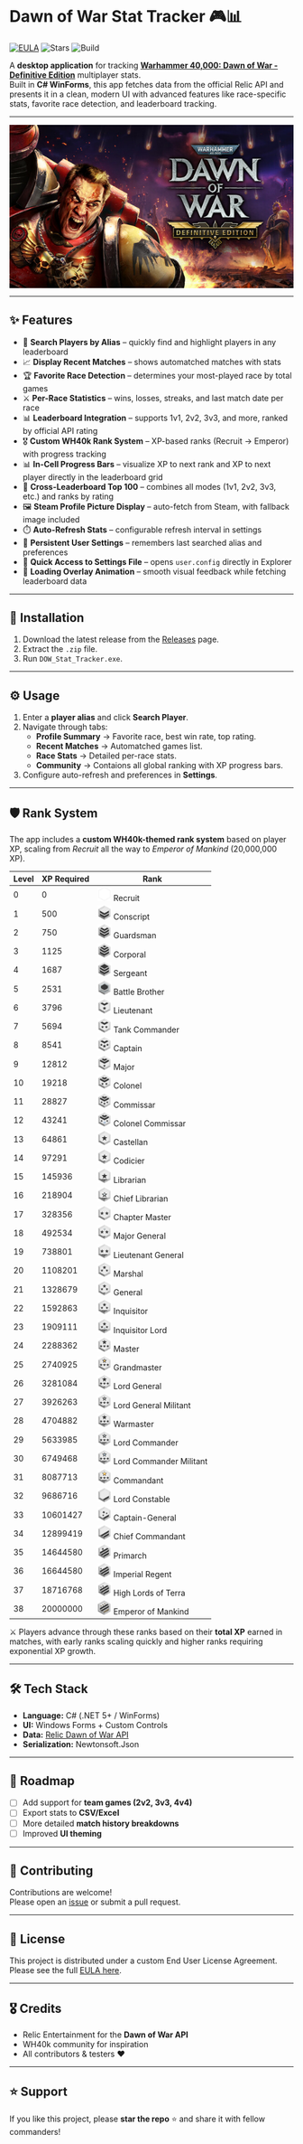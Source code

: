 

# Dawn of War Stat Tracker 🎮📊

[![EULA](https://img.shields.io/badge/license-Custom%20EULA-blue)](./EULA.txt)
![Stars](https://img.shields.io/github/stars/INSTINCT9413/DOW-Stat-Tracker?style=social)
![Build](https://img.shields.io/badge/build-passing-brightgreen)

A **desktop application** for tracking [**Warhammer 40,000: Dawn of War - Definitive Edition**](https://store.steampowered.com/app/3556750/Warhammer_40000_Dawn_of_War__Definitive_Edition/) multiplayer stats.  
Built in **C# WinForms**, this app fetches data from the official Relic API and presents it in a clean, modern UI with advanced features like race-specific stats, favorite race detection, and leaderboard tracking.

---
<img align="center" src="https://raw.githubusercontent.com/INSTINCT9413/DOW-Stat-Tracker/master/DOW%20Stat%20Tracker/Resources/capsule_616x353.jpg" alt="Background">

---

## ✨ Features  

- 🔎 **Search Players by Alias** – quickly find and highlight players in any leaderboard  
- 📈 **Display Recent Matches** – shows automatched matches with stats  
- 🏆 **Favorite Race Detection** – determines your most-played race by total games  
- ⚔️ **Per-Race Statistics** – wins, losses, streaks, and last match date per race  
- 📊 **Leaderboard Integration** – supports 1v1, 2v2, 3v3, and more, ranked by official API rating  
- 🎖️ **Custom WH40k Rank System** – XP-based ranks (Recruit → Emperor) with progress tracking  
- 📊 **In-Cell Progress Bars** – visualize XP to next rank and XP to next player directly in the leaderboard grid  
- 🔄 **Cross-Leaderboard Top 100** – combines all modes (1v1, 2v2, 3v3, etc.) and ranks by rating  
- 🖼️ **Steam Profile Picture Display** – auto-fetch from Steam, with fallback image included  
- ⏱️ **Auto-Refresh Stats** – configurable refresh interval in settings  
- 💾 **Persistent User Settings** – remembers last searched alias and preferences  
- 📂 **Quick Access to Settings File** – opens `user.config` directly in Explorer  
- 🔄 **Loading Overlay Animation** – smooth visual feedback while fetching leaderboard data  

---

## 🚀 Installation

1. Download the latest release from the [Releases](https://github.com/INSTINCT9413/DOW-Stat-Tracker/releases) page.  
2. Extract the `.zip` file.  
3. Run `DOW_Stat_Tracker.exe`.  

---

## ⚙️ Usage

1. Enter a **player alias** and click **Search Player**.  
2. Navigate through tabs:  
   - **Profile Summary** → Favorite race, best win rate, top rating.  
   - **Recent Matches** → Automatched games list.  
   - **Race Stats** → Detailed per-race stats.  
   - **Community** → Contaions all global ranking with XP progress bars.  
3. Configure auto-refresh and preferences in **Settings**.

---

## 🛡️ Rank System

The app includes a **custom WH40k-themed rank system** based on player XP, scaling from *Recruit* all the way to *Emperor of Mankind* (20,000,000 XP).  

| Level | XP Required | Rank |
|-------|-------------|------|
| 0  | 0        | <img src="https://raw.githubusercontent.com/INSTINCT9413/DOW-Stat-Tracker/master/DOW%20Stat%20Tracker/Resources/Recruit.png" alt="Recruit" width="25" height="25"> Recruit |
| 1  | 500      | <img src="https://raw.githubusercontent.com/INSTINCT9413/DOW-Stat-Tracker/master/DOW%20Stat%20Tracker/Resources/Conscript.png" alt="Conscript" width="25" height="25"> Conscript |
| 2  | 750      | <img src="https://raw.githubusercontent.com/INSTINCT9413/DOW-Stat-Tracker/master/DOW%20Stat%20Tracker/Resources/Guardsman.png" alt="Guardsman" width="25" height="25"> Guardsman |
| 3  | 1125     | <img src="https://raw.githubusercontent.com/INSTINCT9413/DOW-Stat-Tracker/master/DOW%20Stat%20Tracker/Resources/Corporal.png" alt="Corporal" width="25" height="25"> Corporal |
| 4  | 1687     | <img src="https://raw.githubusercontent.com/INSTINCT9413/DOW-Stat-Tracker/master/DOW%20Stat%20Tracker/Resources/Sergeant.png" alt="Sergeant" width="25" height="25"> Sergeant |
| 5  | 2531     | <img src="https://raw.githubusercontent.com/INSTINCT9413/DOW-Stat-Tracker/master/DOW%20Stat%20Tracker/Resources/BattleBrother.png" alt="Battle Brother" width="25" height="25"> Battle Brother |
| 6  | 3796     | <img src="https://raw.githubusercontent.com/INSTINCT9413/DOW-Stat-Tracker/master/DOW%20Stat%20Tracker/Resources/Lieutenant.png" alt="Lieutenant" width="25" height="25"> Lieutenant |
| 7  | 5694     | <img src="https://raw.githubusercontent.com/INSTINCT9413/DOW-Stat-Tracker/master/DOW%20Stat%20Tracker/Resources/TankCommander.png" alt="Tank Commander" width="25" height="25"> Tank Commander |
| 8  | 8541     | <img src="https://raw.githubusercontent.com/INSTINCT9413/DOW-Stat-Tracker/master/DOW%20Stat%20Tracker/Resources/Captain.png" alt="Captain" width="25" height="25"> Captain |
| 9  | 12812    | <img src="https://raw.githubusercontent.com/INSTINCT9413/DOW-Stat-Tracker/master/DOW%20Stat%20Tracker/Resources/Major.png" alt="Major" width="25" height="25"> Major |
| 10 | 19218    | <img src="https://raw.githubusercontent.com/INSTINCT9413/DOW-Stat-Tracker/master/DOW%20Stat%20Tracker/Resources/Colonel.png" alt="Colonel" width="25" height="25"> Colonel |
| 11 | 28827    | <img src="https://raw.githubusercontent.com/INSTINCT9413/DOW-Stat-Tracker/master/DOW%20Stat%20Tracker/Resources/Commissar.png" alt="Commissar" width="25" height="25"> Commissar |
| 12 | 43241    | <img src="https://raw.githubusercontent.com/INSTINCT9413/DOW-Stat-Tracker/master/DOW%20Stat%20Tracker/Resources/ColonelCommissar.png" alt="Colonel Commissar" width="25" height="25"> Colonel Commissar |
| 13 | 64861    | <img src="https://raw.githubusercontent.com/INSTINCT9413/DOW-Stat-Tracker/master/DOW%20Stat%20Tracker/Resources/Castellan.png" alt="Castellan" width="25" height="25"> Castellan |
| 14 | 97291    | <img src="https://raw.githubusercontent.com/INSTINCT9413/DOW-Stat-Tracker/master/DOW%20Stat%20Tracker/Resources/Codicier.png" alt="Codicier" width="25" height="25"> Codicier |
| 15 | 145936   | <img src="https://raw.githubusercontent.com/INSTINCT9413/DOW-Stat-Tracker/master/DOW%20Stat%20Tracker/Resources/Librarian.png" alt="Librarian" width="25" height="25"> Librarian |
| 16 | 218904   | <img src="https://raw.githubusercontent.com/INSTINCT9413/DOW-Stat-Tracker/master/DOW%20Stat%20Tracker/Resources/ChiefLibrarian.png" alt="Chief Librarian" width="25" height="25"> Chief Librarian |
| 17 | 328356   | <img src="https://raw.githubusercontent.com/INSTINCT9413/DOW-Stat-Tracker/master/DOW%20Stat%20Tracker/Resources/ChapterMaster.png" alt="Chapter Master" width="25" height="25"> Chapter Master |
| 18 | 492534   | <img src="https://raw.githubusercontent.com/INSTINCT9413/DOW-Stat-Tracker/master/DOW%20Stat%20Tracker/Resources/MajorGeneral.png" alt="Major General" width="25" height="25"> Major General |
| 19 | 738801   | <img src="https://raw.githubusercontent.com/INSTINCT9413/DOW-Stat-Tracker/master/DOW%20Stat%20Tracker/Resources/LieutenantGeneral.png" alt="Lieutenant General" width="25" height="25"> Lieutenant General |
| 20 | 1108201  | <img src="https://raw.githubusercontent.com/INSTINCT9413/DOW-Stat-Tracker/master/DOW%20Stat%20Tracker/Resources/Marshal.png" alt="Marshal" width="25" height="25"> Marshal |
| 21 | 1328679  | <img src="https://raw.githubusercontent.com/INSTINCT9413/DOW-Stat-Tracker/master/DOW%20Stat%20Tracker/Resources/General.png" alt="General" width="25" height="25"> General |
| 22 | 1592863  | <img src="https://raw.githubusercontent.com/INSTINCT9413/DOW-Stat-Tracker/master/DOW%20Stat%20Tracker/Resources/Inquisitor.png" alt="Inquisitor" width="25" height="25"> Inquisitor |
| 23 | 1909111  | <img src="https://raw.githubusercontent.com/INSTINCT9413/DOW-Stat-Tracker/master/DOW%20Stat%20Tracker/Resources/InquisitorLord.png" alt="Inquisitor Lord" width="25" height="25"> Inquisitor Lord |
| 24 | 2288362  | <img src="https://raw.githubusercontent.com/INSTINCT9413/DOW-Stat-Tracker/master/DOW%20Stat%20Tracker/Resources/Master.png" alt="Master" width="25" height="25"> Master |
| 25 | 2740925  | <img src="https://raw.githubusercontent.com/INSTINCT9413/DOW-Stat-Tracker/master/DOW%20Stat%20Tracker/Resources/Grandmaster.png" alt="Grandmaster" width="25" height="25"> Grandmaster |
| 26 | 3281084  | <img src="https://raw.githubusercontent.com/INSTINCT9413/DOW-Stat-Tracker/master/DOW%20Stat%20Tracker/Resources/LordGeneral.png" alt="Lord General" width="25" height="25"> Lord General |
| 27 | 3926263  | <img src="https://raw.githubusercontent.com/INSTINCT9413/DOW-Stat-Tracker/master/DOW%20Stat%20Tracker/Resources/LordGeneralMilitant.png" alt="Lord General Militant" width="25" height="25"> Lord General Militant |
| 28 | 4704882  | <img src="https://raw.githubusercontent.com/INSTINCT9413/DOW-Stat-Tracker/master/DOW%20Stat%20Tracker/Resources/Warmaster.png" alt="Warmaster" width="25" height="25"> Warmaster |
| 29 | 5633985  | <img src="https://raw.githubusercontent.com/INSTINCT9413/DOW-Stat-Tracker/master/DOW%20Stat%20Tracker/Resources/LordCommander.png" alt="Lord Commander" width="25" height="25"> Lord Commander |
| 30 | 6749468  | <img src="https://raw.githubusercontent.com/INSTINCT9413/DOW-Stat-Tracker/master/DOW%20Stat%20Tracker/Resources/LordCommanderMilitant.png" alt="Lord Commander Militant" width="25" height="25"> Lord Commander Militant |
| 31 | 8087713  | <img src="https://raw.githubusercontent.com/INSTINCT9413/DOW-Stat-Tracker/master/DOW%20Stat%20Tracker/Resources/Commandant.png" alt="Commandant" width="25" height="25"> Commandant |
| 32 | 9686716  | <img src="https://raw.githubusercontent.com/INSTINCT9413/DOW-Stat-Tracker/master/DOW%20Stat%20Tracker/Resources/LordConstable.png" alt="Lord Constable" width="25" height="25"> Lord Constable |
| 33 | 10601427 | <img src="https://raw.githubusercontent.com/INSTINCT9413/DOW-Stat-Tracker/master/DOW%20Stat%20Tracker/Resources/Captain-General.png" alt="Captain-General" width="25" height="25"> Captain-General |
| 34 | 12899419 | <img src="https://raw.githubusercontent.com/INSTINCT9413/DOW-Stat-Tracker/master/DOW%20Stat%20Tracker/Resources/ChiefCommandant.png" alt="Chief Commandant" width="25" height="25"> Chief Commandant |
| 35 | 14644580 | <img src="https://raw.githubusercontent.com/INSTINCT9413/DOW-Stat-Tracker/master/DOW%20Stat%20Tracker/Resources/Primarch.png" alt="Primarch" width="25" height="25"> Primarch |
| 36 | 16644580 | <img src="https://raw.githubusercontent.com/INSTINCT9413/DOW-Stat-Tracker/master/DOW%20Stat%20Tracker/Resources/ImperialRegent.png" alt="Imperial Regent" width="25" height="25"> Imperial Regent |
| 37 | 18716768 | <img src="https://raw.githubusercontent.com/INSTINCT9413/DOW-Stat-Tracker/master/DOW%20Stat%20Tracker/Resources/HighLordsofTerra.png" alt="High Lords of Terra" width="25" height="25"> High Lords of Terra |
| 38 | 20000000 | <img src="https://raw.githubusercontent.com/INSTINCT9413/DOW-Stat-Tracker/master/DOW%20Stat%20Tracker/Resources/EmperorofMankind.png" alt="Emperor of Mankind" width="25" height="25"> Emperor of Mankind |

⚔️ Players advance through these ranks based on their **total XP** earned in matches, with early ranks scaling quickly and higher ranks requiring exponential XP growth.


---

## 🛠️ Tech Stack

- **Language:** C# (.NET 5+ / WinForms)  
- **UI:** Windows Forms + Custom Controls  
- **Data:** [Relic Dawn of War API](https://dow-api.reliclink.com/)  
- **Serialization:** Newtonsoft.Json  

---

## 📌 Roadmap

- [ ] Add support for **team games (2v2, 3v3, 4v4)**  
- [ ] Export stats to **CSV/Excel**  
- [ ] More detailed **match history breakdowns**  
- [ ] Improved **UI theming**  

---

## 🤝 Contributing

Contributions are welcome!  
Please open an [issue](https://github.com/INSTINCT9413/DOW-Stat-Tracker/issues) or submit a pull request.  

---

## 📜 License

This project is distributed under a custom End User License Agreement.  
Please see the full [EULA here](./EULA.txt).


---

## 🎖️ Credits

- Relic Entertainment for the **Dawn of War API**  
- WH40k community for inspiration  
- All contributors & testers ❤️  

---

## ⭐ Support

If you like this project, please **star the repo** ⭐ and share it with fellow commanders!
